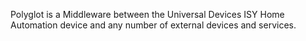 Polyglot is a Middleware between the Universal Devices ISY Home Automation device and any number of external devices and services.
